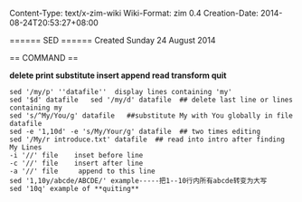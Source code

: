 Content-Type: text/x-zim-wiki
Wiki-Format: zim 0.4
Creation-Date: 2014-08-24T20:53:27+08:00

====== SED ======
Created Sunday 24 August 2014

== COMMAND ==

**delete print substitute insert append read  transform quit**

```
sed '/my/p' ''datafile''  display lines containing 'my'
sed '$d' datafile   sed '/my/d' datafile  ## delete last line or lines containing my
sed 's/^My/You/g' datafile   ##substitute My with You globally in file datafile
sed -e '1,10d' -e 's/My/Your/g' datafile  ## two times editing
sed '/My/r introduce.txt' datafile  ## read into intro after finding My Lines
-i '//' file  	inset before line
-c '//' file	insert after line
-a '//' file	 append to this line
sed '1,10y/abcde/ABCDE/' example-----把1--10行内所有abcde转变为大写
sed '10q' example of **quiting**
```


